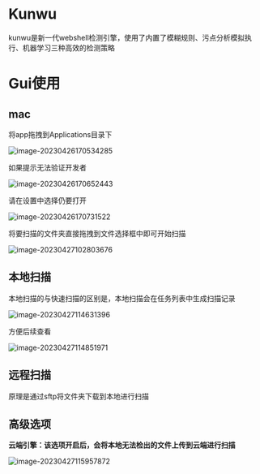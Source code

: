 # Kunwu

kunwu是新一代webshell检测引擎，使用了内置了模糊规则、污点分析模拟执行、机器学习三种高效的检测策略

# Gui使用

## mac

将app拖拽到Applications目录下

![image-20230426170534285](http://139.155.45.67:28090/2023/04/26/673aae87bc356.png)

如果提示无法验证开发者

![image-20230426170652443](http://139.155.45.67:28090/2023/04/26/4cabb06efddde.png)

请在设置中选择仍要打开

![image-20230426170731522](http://139.155.45.67:28090/2023/04/26/cefb27f7538e2.png)

将要扫描的文件夹直接拖拽到文件选择框中即可开始扫描

![image-20230427102803676](http://139.155.45.67:28090/2023/04/27/063e484761c4b.png)



## 本地扫描

本地扫描的与快速扫描的区别是，本地扫描会在任务列表中生成扫描记录

![image-20230427114631396](http://139.155.45.67:28090/2023/04/27/57c213bf51c7d.png)

方便后续查看

![image-20230427114851971](http://139.155.45.67:28090/2023/04/27/55ce4a50605a1.png)



## 远程扫描

原理是通过sftp将文件夹下载到本地进行扫描



## 高级选项

**云端引擎：该选项开启后，会将本地无法检出的文件上传到云端进行扫描**

![image-20230427115957872](http://139.155.45.67:28090/2023/04/27/293c9baa9bdb2.png)

